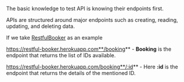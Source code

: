 The basic knowledge to test API is knowing their endpoints first. 

APIs are structured around major endpoints such as creating, reading, updating, and deleting data.

If we take [RestfulBooker](https://restful-booker.herokuapp.com/apidoc/index.html) as an example

https://restful-booker.herokuapp.com**/booking** - **Booking** is the endpoint that returns the list of IDs available.

https://restful-booker.herokuapp.com/booking**/:id** - Here **:id** is the endpoint that returns the details of the mentioned ID.
